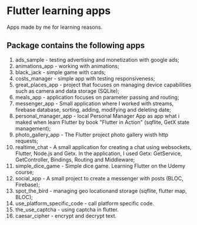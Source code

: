 # Flutter learning apps

Apps made by me for learning reasons.

## Package contains the following apps

1. ads_sample - testing advertising and monetization with google ads;
2. animations_app - working with animations;
3. black_jack - simple game with cards;
4. costs_manager - simple app with testing responsiveness;
5. great_places_app - project that focuses on managing device capabilities such as camera and data storage (SQLite);
6. meals_app - application focuses on parameter passing and routing;
7. messenger_app - Small application where I worked with streams, firebase database, sorting, adding, modifying and deleting date;
8. personal_manager_app - local Personal Manager App as app what i maked when learn Flutter by book "Flutter in Action" (sqflite, GetX state management);
9.  photo_gallery_app - The Flutter project photo gallery wisth http requests;
10. realtime_chat - A small application for creating a chat using websockets, Flutter, Node.js and Getx. In the application, I used Getx: GetService, GetController, Bindings, Routing and Middleware;
11. simple_dice_game - Simple dice game. Learning Flutter on the Udemy course;
12. social_app - A small project to create a messenger with posts (BLOC, Firebase);
13. spot_the_bird - managing geo locationand storage (sqflite, flutter map, BLOC);
14. use_platform_specific_code - call platform specific code.
15. the_use_captcha - using captcha in flutter.
16. caesar_cipher - encrypt and decrypt text.